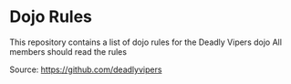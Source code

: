 Dojo Rules
==========

This repository contains a list of dojo rules for the Deadly Vipers dojo
All members should read the rules

Source: https://github.com/deadlyvipers
